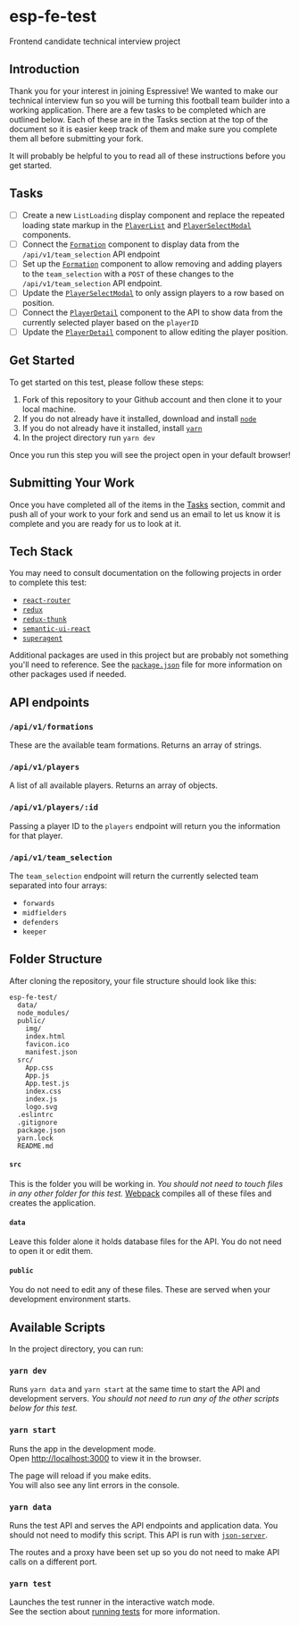 # esp-fe-test
Frontend candidate technical interview project

## Introduction

Thank you for your interest in joining Espressive! We wanted to make our technical interview fun so you will be turning this football team builder into a working application. There are a few tasks to be completed which are outlined below. Each of these are in the Tasks section at the top of the document so it is easier keep track of them and make sure you complete them all before submitting your fork.

It will probably be helpful to you to read all of these instructions before you get started.

## Tasks

- [ ] Create a new `ListLoading` display component and replace the repeated loading state markup in the [`PlayerList`](src/components/display/PlayerList/PlayerList.js) and [`PlayerSelectModal`](src/components/display/PlayerSelectModal/PlayerSelectModal.js) components.
- [ ] Connect the [`Formation`](src/components/page/Formation/Formation.js) component to display data from the `/api/v1/team_selection` API endpoint
- [ ] Set up the [`Formation`](src/components/page/Formation/Formation.js) component to allow removing and adding players to the `team_selection` with a `POST` of these changes to the `/api/v1/team_selection` API endpoint.
- [ ] Update the [`PlayerSelectModal`](src/components/display/PlayerSelectModal/PlayerSelectModal.js) to only assign players to a row based on position.
- [ ] Connect the [`PlayerDetail`](src/components/display/PlayerDetail/PlayerDetail.js) component to the API to show data from the currently selected player based on the `playerID`
- [ ] Update the [`PlayerDetail`](src/components/display/PlayerDetail/PlayerDetail.js) component to allow editing the player position.

## Get Started

To get started on this test, please follow these steps:
1. Fork of this repository to your Github account and then clone it to your local machine.
2. If you do not already have it installed, download and install [`node`](https://nodejs.org/en/download/)
3. If you do not already have it installed, install [`yarn`](https://yarnpkg.com/lang/en/docs/install/)
4. In the project directory run `yarn dev`

Once you run this step you will see the project open in your default browser!

## Submitting Your Work

Once you have completed all of the items in the [Tasks](#Tasks) section, commit and push all of your work to your fork and send us an email to let us know it is complete and you are ready for us to look at it.


## Tech Stack

You may need to consult documentation on the following projects in order to complete this test:

- [`react-router`](https://reacttraining.com/react-router/)
- [`redux`](https://redux.js.org/)
- [`redux-thunk`](https://github.com/gaearon/redux-thunk)
- [`semantic-ui-react`](https://react.semantic-ui.com)
- [`superagent`](http://visionmedia.github.io/superagent/)

Additional packages are used in this project but are probably not something you'll need to reference. See the [`package.json`](package.json) file for more information on other packages used if needed.


## API endpoints

### `/api/v1/formations`

These are the available team formations. Returns an array of strings.

### `/api/v1/players`

A list of all available players. Returns an array of objects.

### `/api/v1/players/:id`

Passing a player ID to the `players` endpoint will return you the information for that player.

### `/api/v1/team_selection`

The `team_selection` endpoint will return the currently selected team separated into four arrays:
- `forwards`
- `midfielders`
- `defenders`
- `keeper`


## Folder Structure

After cloning the repository, your file structure should look like this:

```
esp-fe-test/
  data/
  node_modules/
  public/
    img/
    index.html
    favicon.ico
    manifest.json
  src/
    App.css
    App.js
    App.test.js
    index.css
    index.js
    logo.svg
  .eslintrc
  .gitignore
  package.json
  yarn.lock
  README.md
```

#### `src`
This is the folder you will be working in. *You should not need to touch files in any other folder for this test.* [Webpack](https://webpack.js.org/) compiles all of these files and creates the application.

#### `data`
Leave this folder alone it holds database files for the API. You do not need to open it or edit them.

#### `public`
You do not need to edit any of these files. These are served when your development environment starts.



## Available Scripts

In the project directory, you can run:

### `yarn dev`

Runs `yarn data` and `yarn start` at the same time to start the API and development servers. *You should not need to run any of the other scripts below for this test.*

### `yarn start`

Runs the app in the development mode.<br>
Open [http://localhost:3000](http://localhost:3000) to view it in the browser.

The page will reload if you make edits.<br>
You will also see any lint errors in the console.

### `yarn data`

Runs the test API and serves the API endpoints and application data. You should not need to modify this script. This API is run with [`json-server`](https://github.com/typicode/json-server).

The routes and a proxy have been set up so you do not need to make API calls on a different port.

### `yarn test`

Launches the test runner in the interactive watch mode.<br>
See the section about [running tests](#running-tests) for more information.


